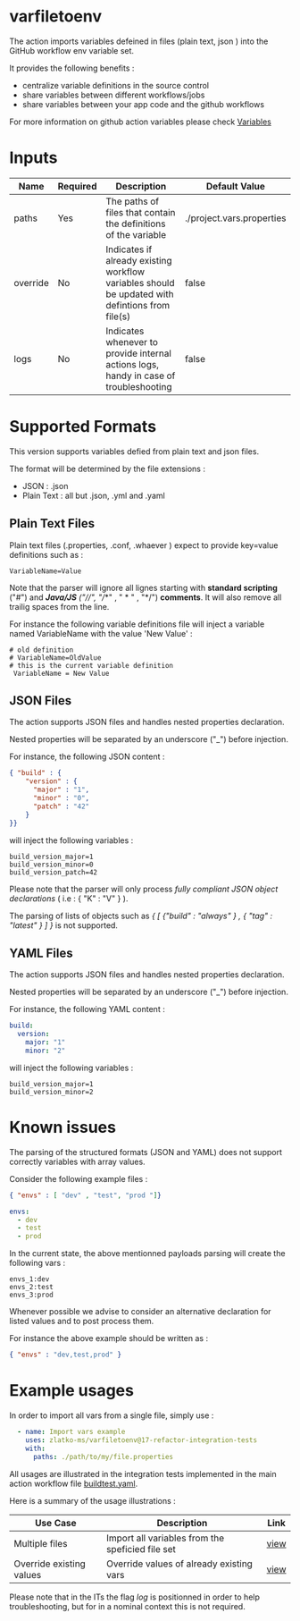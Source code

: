 # varfiletoenv

The action imports variables defeined in files (plain text, json ) into the GitHub workflow env variable set. 

It provides the following benefits : 

* centralize variable definitions in the source control
* share variables between different workflows/jobs 
* share variables between your app code and the github workflows

For more information on github action variables please check [Variables](https://docs.github.com/en/actions/learn-github-actions/variables) 

# Inputs

| Name      | Required | Description                                                                                     | Default Value             |
| --------- | -------- | ------------------------------------------------------------------------------------------------| ------------------------- |
| paths     | Yes      | The paths of files that contain the definitions of the variable                                 | ./project.vars.properties |
| override  | No       | Indicates if already existing workflow variables should be updated with defintions from file(s) | false |
| logs      | No       | Indicates whenever to provide internal actions logs, handy in case of troubleshooting           | false |

# Supported Formats

This version supports variables defied from plain text and json files.

The format will be determined by the file extensions : 
* JSON : .json
* Plain Text : all but .json, .yml and .yaml

## Plain Text Files

Plain text files (.properties, .conf, .whaever ) expect to provide key=value definitions such as : 

```
VariableName=Value
```

Note that the parser will ignore all lignes starting with **standard scripting** ("#") and ***Java/JS** ("//", "/**" , " * " , "*/") **comments**. It will also remove all trailig spaces from the line.

For instance the following variable definitions file will inject a variable named VariableName with the value 'New Value' :

```
# old definition
# VariableName=OldValue
# this is the current variable definition
 VariableName = New Value
```

## JSON Files

The action supports JSON files and handles nested properties declaration. 

Nested properties will be separated by an underscore ("_") before injection.

For instance, the following JSON content : 

```json
{ "build" : { 
    "version" : {
      "major" : "1",
      "minor" : "0",
      "patch" : "42"
    }
}}
```
will inject the following variables : 

```
build_version_major=1
build_version_minor=0
build_version_patch=42
```

Please note that the parser will only process *fully compliant JSON object declarations* ( i.e : { "K" : "V" } ).

The parsing of lists of objects such as *{ [ {"build" : "always" } , { "tag" : "latest" } ] }* is not supported.

## YAML Files

The action supports JSON files and handles nested properties declaration. 

Nested properties will be separated by an underscore ("_") before injection.


For instance, the following YAML content : 

```yaml
build:
  version:
    major: "1"
    minor: "2"
```
will inject the following variables : 

```
build_version_major=1
build_version_minor=2
```

# Known issues

The parsing of the structured formats (JSON and YAML) does not support correctly variables with array values.

Consider the following example files : 

```json
{ "envs" : [ "dev" , "test", "prod "]}
```

```yaml
envs:
  - dev
  - test
  - prod
```

In the current state, the above mentionned payloads parsing will create the following vars : 

```
envs_1:dev
envs_2:test
envs_3:prod
```

Whenever possible we advise to consider an alternative declaration for listed values and to post process them. 

For instance the above example should be written as :  

```json
{ "envs" : "dev,test,prod" }
```

# Example usages 

In order to import all vars from a single file, simply use : 

```yaml
  - name: Import vars example
    uses: zlatko-ms/varfiletoenv@17-refactor-integration-tests
    with:
      paths: ./path/to/my/file.properties
```

All usages are illustrated in the integration tests implemented in the main action workflow file [buildtest.yaml](.github/workflows/buildtest.yml). 

Here is a summary of the usage illustrations : 

| Use Case                 | Description            | Link |
| ------------------------ | ---------------------- |------|
| Multiple files   | Import all variables from the speficied file set | [view](.github/workflows/buildtest.yml?plain=1#L324-L329) |
| Override existing values   | Override values of already existing vars         | [view](.github/workflows/buildtest.yml?plain=1#L351-L357) |

Please note that in the ITs the flag *log* is positionned in order to help troubleshooting, but for in a nominal context this is not required.
